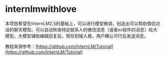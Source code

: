# internlmwithlove
本项目希望在InternLM2.5的基础上，可以进行模型微调，创造出可以帮助情侣对话的聊天模型。可以自动转发特定联系人的微信消息（或者xx软件的消息）给大模型，大模型辅助编辑回复后，预存到输入框，用户确认可行后发送消息。

教程来源参考：[https://github.com/InternLM/Tutorial](https://github.com/InternLM/Tutorial)

